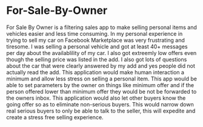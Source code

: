 # For-Sale-By-Owner
For Sale By Owner is a filtering sales app to make selling personal items and vehicles easier and less time consuming. In my personal experience in trying to sell my car on Facebook Marketplace was very frustrating and tiresome. I was selling a personal vehicle and got at least 40+ messages per day about the availablility of my car. I also got extreemly low offers even though the selling price was listed in the add. I also got lots of questions about the car that were clearly answered by my add and yes people did not actually read the add. This application would make human interaction a minimum and allow less stress on selling a personal item. This app would be able to set parameters by the owner on things like minimum offer and if the person offered lower than minimum offer they would be not be forwarded to the owners inbox. This application would also let other buyers know the going offer so as to eliminate non-serious buyers. This would narrow down real serious buyers to only be able to talk to the seller, this will expedite and create a stress free selling experience.  
